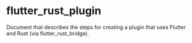 # flutter_rust_plugin
Document that describes the steps for creating a plugin that uses Flutter and Rust (via flutter_rust_bridge).
